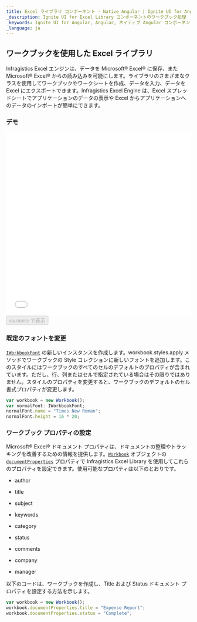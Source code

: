 ```yaml
---
title: Excel ライブラリ コンポーネント - Native Angular | Ignite UI for Angular
_description: Ignite UI for Excel Library コンポーネントのワークブック処理
_keywords: Ignite UI for Angular, Angular, ネイティブ Angular コンポーネント スイート, ネイティブ Angular コントロール, ネイティブ Angular コンポーネント, ネイティブ Angular コンポーネント ライブラリ, Angular Excel ライブラリ, Angular Excel ライブラリ例, Angular Excel ライブラリ コンポーネント, Angular Excel Engine, Workbook, Font, Document プロパティ
_language: ja
---
```


## ワークブックを使用した Excel ライブラリ

Infragistics Excel エンジンは、データを Microsoft® Excel® に保存、また Microsoft® Excel® からの読み込みを可能にします。ライブラリのさまざまなクラスを使用してワークブックやワークシートを作成、データを入力、データを Excel にエクスポートできます。Infragistics Excel Engine は、Excel スプレッドシートでアプリケーションのデータの表示や Excel からアプリケーションへのデータのインポートが簡単にできます。

### デモ

<div class="sample-container loading" style="height: 500px">
    <iframe id="excel-library-overview-sample-iframe" src='{environment:demosBaseUrl}/excel-library/operations-on-workbooks' width="100%" height="100%" seamless frameBorder="0" onload="onXPlatSampleIframeContentLoaded(this);"></iframe>
</div>
<div>
    <button data-localize="stackblitz" disabled class="stackblitz-btn" data-iframe-id="excel-library-overview-sample-iframe" data-demos-base-url="{environment:demosBaseUrl}">stackblitz で表示
    </button>
</div>

<div class="divider--half"></div>

### 既定のフォントを変更

[`IWorkbookFont`](/components/excel_library_using_workbooks.html) の新しいインスタンスを作成します。workbook.styles.apply メソッドでワークブックの Style コレクションに新しいフォントを追加します。このスタイルにはワークブックのすべてのセルのデフォルトのプロパティが含まれています。ただし、行、列またはセルで指定されている場合はその限りではありません。スタイルのプロパティを変更すると、ワークブックのデフォルトのセル書式プロパティが変更します。

```ts
var workbook = new Workbook();
var normalFont: IWorkbookFont;
normalFont.name = "Times New Roman";
normalFont.height = 16 * 20;
```

### ワークブック プロパティの設定

Microsoft® Excel® ドキュメント プロパティは、ドキュメントの整理やトラッキングを改善するための情報を提供します。[`Workbook`](/components/excel_library_using_workbooks.html) オブジェクトの [`documentProperties`](/components/excel_library_using_workbooks.html) プロパティで Infragistics Excel Library を使用してこれらのプロパティを設定できます。使用可能なプロパティは以下のとおりです。

-   author

-   title

-   subject

-   keywords

-   category

-   status

-   comments

-   company

-   manager

以下のコードは、ワークブックを作成し、Title および Status ドキュメント プロパティを設定する方法を示します。

```ts
var workbook = new Workbook();
workbook.documentProperties.title = "Expense Report";
workbook.documentProperties.status = "Complete";
```

